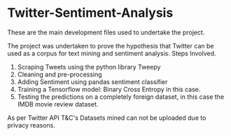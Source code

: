# Twitter-Sentiment-Analysis
These are the main development files used to undertake the project.

The project was undertaken to prove the hypothesis that Twitter can be used as a corpus for text mining and sentiment analysis.
Steps Involved.
1. Scraping Tweets using the python library Tweepy
2. Cleaning and pre-processing
3. Adding Sentiment using pandas sentiment classifier
4. Training a Tensorflow model: Binary Cross Entropy in this case.
5. Testing the predictions on a completely foreign dataset, in this case the IMDB movie review dataset.

As per Twitter API T&C's Datasets mined can not be uploaded due to privacy reasons.

